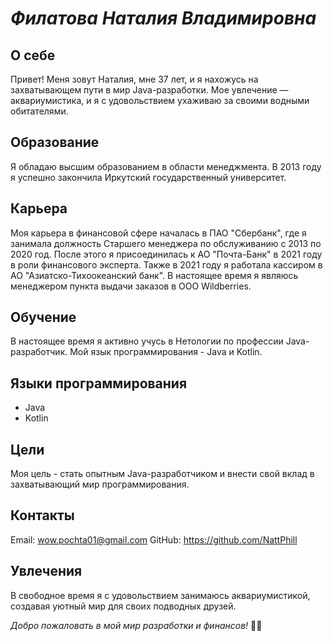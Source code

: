 # _Филатова Наталия Владимировна_

## О себе
Привет! Меня зовут Наталия, мне 37 лет, и я нахожусь на захватывающем пути в мир Java-разработки. Мое увлечение — аквариумистика, и я с удовольствием ухаживаю за своими водными обитателями.

## Образование
Я обладаю высшим образованием в области менеджмента. В 2013 году я успешно закончила Иркутский государственный университет.

## Карьера
Моя карьера в финансовой сфере началась в ПАО "Сбербанк", где я занимала должность Старшего менеджера по обслуживанию с 2013 по 2020 год. После этого я присоединилась к АО "Почта-Банк" в 2021 году в роли финансового эксперта. Также в 2021 году я работала кассиром в АО "Азиатско-Тихоокеанский банк". В настоящее время я являюсь менеджером пункта выдачи заказов в ООО Wildberries.

## Обучение
В настоящее время я активно учусь в Нетологии по профессии Java-разработчик. Мой язык программирования - Java и Kotlin.

## Языки программирования
- Java
- Kotlin

## Цели
Моя цель - стать опытным Java-разработчиком и внести свой вклад в захватывающий мир программирования.

## Контакты
Email: wow.pochta01@gmail.com
GitHub: https://github.com/NattPhill

## Увлечения
В свободное время я с удовольствием занимаюсь аквариумистикой, создавая уютный мир для своих подводных друзей.

_Добро пожаловать в мой мир разработки и финансов!_ 🚀✨